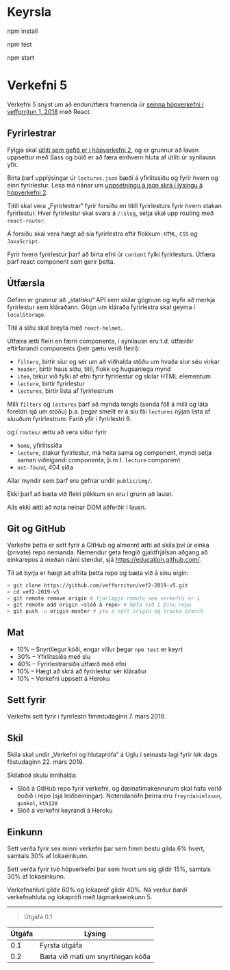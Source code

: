 # Keyrsla
 
npm install
 
npm test 
 
npm start

# Verkefni 5

Verkefni 5 snýst um að endurútfæra framenda úr [seinna hópverkefni í vefforritun 1, 2018](https://github.com/vefforritun/vef1-2018-h2-synilausn) með React.

## Fyrirlestrar

Fylgja skal [útliti sem gefið er í hópverkefni 2](https://github.com/vefforritun/vef1-2018-h2-synilausn/tree/master/utlit), og er grunnur að lausn uppsettur með Sass og búið er að færa einhvern hluta af útliti úr sýnilausn yfir.

Birta þarf upplýsingar úr `lectures.json` bæði á yfirlitssíðu og fyrir hvern og einn fyrirlestur. Lesa má nánar um [uppsetningu á json skrá í lýsingu á hópverkefni 2](https://github.com/vefforritun/vef1-2018-h2-synilausn#fyrirlestrag%C3%B6gn).

Titill skal vera „Fyrirlestrar“ fyrir forsíðu en titill fyrirlesturs fyrir hvern stakan fyrirlestur. Hver fyrirlestur skal svara á `/:slug`, setja skal upp routing með `react-router`.

Á forsíðu skal vera hægt að sía fyrirlestra eftir flokkum: `HTML`, `CSS` og `JavaScript`.

Fyrir hvern fyrirlestur þarf að birta efni úr `content` fylki fyrirlesturs. Útfæra þarf react component sem gerir þetta.

## Útfærsla

Gefinn er grunnur að „statísku“ API sem skilar gögnum og leyfir að merkja fyrirlestur sem kláraðann. Gögn um kláraða fyrirlestra skal geyma í `localStorage`.

Titil á síðu skal breyta með `react-helmet`.

Útfæra ætti fleiri en færri componenta, í sýnilausn eru t.d. útfærðir eftirfarandi components (þeir gætu verið fleiri):

* `filters`, birtir síur og sér um að viðhalda stöðu um hvaða síur séu virkar
* `header`, birtir haus síðu, titil, flokk og hugsanlega mynd
* `item`, tekur við fylki af efni fyrir fyrirlestur og skilar HTML elementum
* `lecture`, birtir fyrirlestur
* `lectures`, birtir lista af fyrirlestrum

Milli `filters` og `lectures` þarf að mynda tengls (senda föll á milli og láta foreldri sjá um stöðu) þ.a. þegar smellt er á síu fái `lectures` nýjan lista af síuuðum fyrirlestrum. Farið yfir í fyrirlestri 9.

og í `routes/` ættu að vera síður fyrir

* `home`, yfirlitssíða
* `lecture`, stakur fyrirlestur, má heita sama og component, myndi setja saman viðeigandi componenta, þ.m.t. `lecture` component
* `not-found`, 404 síða

Allar myndir sem þarf eru gefnar undir `public/img/`.

Ekki þarf að bæta við fleiri pökkum en eru í grunn að lausn.

Alls ekki ætti að nota neinar DOM aðferðir í lausn.

## Git og GitHub

Verkefni þetta er sett fyrir á GitHub og almennt ætti að skila því úr einka (private) repo nemanda. Nemendur geta fengið gjaldfrjálsan aðgang að einkarepos á meðan námi stendur, sjá https://education.github.com/.

Til að byrja er hægt að afrita þetta repo og bæta við á sínu eigin:

```bash
> git clone https://github.com/vefforritun/vef2-2019-v5.git
> cd vef2-2019-v5
> git remote remove origin # fjarlægja remote sem verkefni er í
> git remote add origin <slóð á repo> # bæta við í þínu repo
> git push -u origin master # ýta á nýtt origin og tracka branch
```

## Mat

* 10% – Snyrtilegur kóði, engar villur þegar `npm test` er keyrt
* 30% – Yfirlitssíða með síu
* 40% – Fyrirlestrarsíða útfærð með efni
* 10% – Hægt að skrá að fyrirlestur sér kláraður
* 10% – Verkefni uppsett á Heroku

## Sett fyrir

Verkefni sett fyrir í fyrirlestri fimmtudaginn 7. mars 2019.

## Skil

Skila skal undir „Verkefni og hlutaprófa“ á Uglu í seinasta lagi fyrir lok dags föstudaginn 22. mars 2019.

Skilaboð skulu innihalda:

* Slóð á GitHub repo fyrir verkefni, og dæmatímakennurum skal hafa verið boðið í repo (sjá leiðbeiningar). Notendanöfn þeirra eru `freyrdanielsson`, `gunkol`, `kth130`
* Slóð á verkefni keyrandi á Heroku

## Einkunn

Sett verða fyrir sex minni verkefni þar sem fimm bestu gilda 6% hvert, samtals 30% af lokaeinkunn.

Sett verða fyrir tvö hópverkefni þar sem hvort um sig gildir 15%, samtals 30% af lokaeinkunn.

Verkefnahluti gildir 60% og lokapróf gildir 40%. Ná verður *bæði* verkefnahluta og lokaprófi með lágmarkseinkunn 5.

---

> Útgáfa 0.1

| Útgáfa | Lýsing                            |
|--------|-----------------------------------|
| 0.1    | Fyrsta útgáfa                     |
| 0.2    | Bæta við mati um snyrtilegan kóða |
